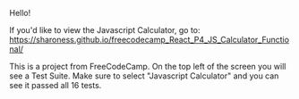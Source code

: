 Hello!

If you'd like to view the Javascript Calculator, go to: https://sharoness.github.io/freecodecamp_React_P4_JS_Calculator_Functional/

This is a project from FreeCodeCamp. On the top left of the screen you will see a Test Suite. Make sure to select "Javascript Calculator" and you can see it passed all 16 tests.
